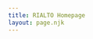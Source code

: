 ```yaml
---
title: RIALTO Homepage
layout: page.njk
---
```


<div id="publications"></div>

<div id="openaccess"></div>

<script>

async function main() {
  publications();
  openaccess();
}

async function publications() {
  const resp = await fetch("/data/publications.json");
  let data = await resp.json();

  Plotly.newPlot(
    document.getElementById('publications'),
    data,
    {
      title: {
        text: "Total Publications by Year"
      },
      barcornerradius: 2,
    }
  );
}

async function openaccess() {
  const resp = await fetch("/data/openaccess.json");
  let data = await resp.json();

  Plotly.newPlot(
    document.getElementById('openaccess'),
    data,
    {
      title: {
        text: "Open Access Publication Counts by Year"
      },
      xaxis: {
        title: {
          text: 'Publication Count by OA Category'
        }
      },
      yaxis: {
        title: {
          text: 'Publication Year'
        }
      },
      barmode: 'stack',
      barcornerradius: 2,
    }
  );
}

main();

</script>

